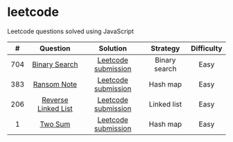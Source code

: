 # leetcode

Leetcode questions solved using JavaScript

|  #  |                                 Question                                  |                                 Solution                                  |   Strategy    | Difficulty |
| :-: | :-----------------------------------------------------------------------: | :-----------------------------------------------------------------------: | :-----------: | :--------: |
| 704 |       [Binary Search](https://leetcode.com/problems/binary-search/)       | [Leetcode submission](https://leetcode.com/submissions/detail/703309052/) | Binary search |    Easy    |
| 383 |         [Ransom Note](https://leetcode.com/problems/ransom-note/)         | [Leetcode submission](https://leetcode.com/submissions/detail/701247923/) |   Hash map    |    Easy    |
| 206 | [Reverse Linked List](https://leetcode.com/problems/reverse-linked-list/) | [Leetcode submission](https://leetcode.com/submissions/detail/706227891/) |  Linked list  |    Easy    |
|  1  |             [Two Sum](https://leetcode.com/problems/two-sum/)             | [Leetcode submission](https://leetcode.com/submissions/detail/702668714/) |   Hash map    |    Easy    |
